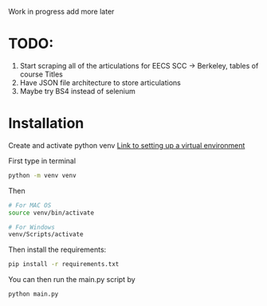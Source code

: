 Work in progress add more later

# TODO:
1. Start scraping all of the articulations for EECS SCC -> Berkeley, tables of course Titles
2. Have JSON file architecture to store articulations
3. Maybe try BS4 instead of selenium


# Installation

Create and activate python venv [Link to setting up a virtual environment](https://python.land/virtual-environments/virtualenv)


First type in terminal

```bash
python -m venv venv
```

Then
```bash
# For MAC OS
source venv/bin/activate

# For Windows
venv/Scripts/activate
```

Then install the requirements:
```bash
pip install -r requirements.txt
```

You can then run the main.py script by 
```bash
python main.py
```

